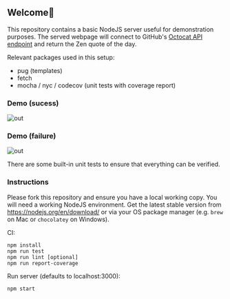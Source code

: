 ## Welcome:tada:

This repository contains a basic NodeJS server useful for demonstration purposes.
The served webpage will  connect to GitHub's [Octocat API endpoint](https://api.github.com/octocat) and return the Zen quote of the day.

Relevant packages used in this setup:

- pug (templates)
- fetch
- mocha / nyc / codecov (unit tests with coverage report)

### Demo (sucess)

![out](https://user-images.githubusercontent.com/1078545/57860397-bc7ff380-77ec-11e9-80f8-39e02ef3c035.gif)


### Demo (failure)

![out](https://user-images.githubusercontent.com/1078545/57860396-bc7ff380-77ec-11e9-8f55-83b879e667d2.gif)


There are some built-in unit tests to ensure that everything can be verified.

### Instructions

Please fork this repository and ensure you have a local working copy. You will need a working NodeJS environment. Get the latest stable version from https://nodejs.org/en/download/ or via your OS package manager (e.g. `brew` on Mac or `chocolatey` on Windows). 

CI:

```
npm install 
npm run test
npm run lint [optional]
npm run report-coverage

```

Run server (defaults to localhost:3000):

```
npm start
```


